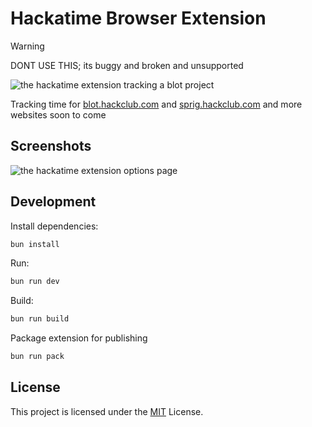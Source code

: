 # Hackatime Browser Extension

> [!WARNING]
> DONT USE THIS; its buggy and broken and unsupported  

![the hackatime extension tracking a blot project](.github/images/hackatime.jpeg)

Tracking time for [blot.hackclub.com](https://blot.hackclub.com) and [sprig.hackclub.com](https://sprig.hackclub.com) and more websites soon to come

## Screenshots

![the hackatime extension options page](.github/images/options.jpg)

## Development

Install dependencies:

```bash
bun install
```

Run:

```bash
bun run dev
```

Build:

```bash
bun run build
```

Package extension for publishing

```bash
bun run pack
```

## License

This project is licensed under the [MIT](/LICENSE.md) License.
